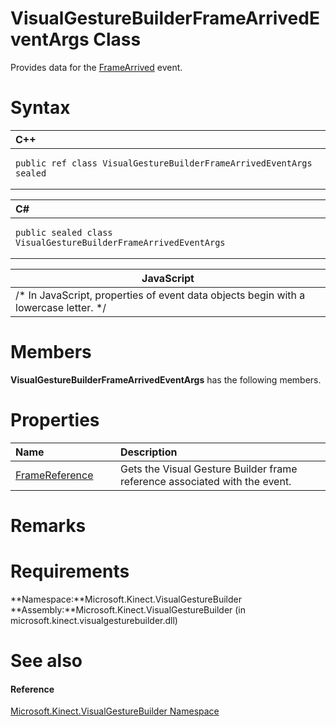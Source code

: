 VisualGestureBuilderFrameArrivedEventArgs Class  
===============================================  

Provides data for the [FrameArrived](VisualGestureBuilderFrameR/Events/FrameArrived_Event.md) event. <span id="syntaxSection"></span>

Syntax  
======  

<table>
<colgroup>
<col width="100%" />
</colgroup>
<thead>
<tr class="header">
<th align="left">C++</th>
</tr>
</thead>
<tbody>
<tr class="odd">
<td align="left"><pre><code>public ref class VisualGestureBuilderFrameArrivedEventArgs sealed</code></pre></td>
</tr>
</tbody>
</table>

<table>
<colgroup>
<col width="100%" />
</colgroup>
<thead>
<tr class="header">
<th align="left">C#</th>
</tr>
</thead>
<tbody>
<tr class="odd">
<td align="left"><pre><code>public sealed class VisualGestureBuilderFrameArrivedEventArgs</code></pre></td>
</tr>
</tbody>
</table>

| JavaScript                                                                             |
|----------------------------------------------------------------------------------------|
| /\* In JavaScript, properties of event data objects begin with a lowercase letter. \*/ |

<span id="classMembersSection"></span>

Members  
=======  

**VisualGestureBuilderFrameArrivedEventArgs** has the following members.  

<span id="publicpropertiesSection"></span>

Properties  
==========  

<table>
<colgroup>
<col width="30%" />
<col width="60%" />
</colgroup>
<thead>
<tr class="header">
<th align="left">Name</th>
<th align="left">Description</th>
</tr>
</thead>
<tbody>
<tr class="odd">
<td align="left"><a href="VisualGestureBuilderFrameA/Properties/FrameReference_Property.md">FrameReference</a></td>
<td align="left">Gets the Visual Gesture Builder frame reference associated with the event.</td>
</tr>
</tbody>
</table>

<span id="remarks"></span>

Remarks  
=======  

<span id="requirements"></span>

Requirements  
============  

**Namespace:**Microsoft.Kinect.VisualGestureBuilder  
**Assembly:**Microsoft.Kinect.VisualGestureBuilder (in microsoft.kinect.visualgesturebuilder.dll)  

<span id="ID4E5"></span>

See also  
========  

<span id="ID4EAB"></span>
#### Reference  

[Microsoft.Kinect.VisualGestureBuilder Namespace](../Kinect.VisualGestureBuilder.md)  



<!--Please do not edit the data in the comment block below.-->
<!--
TOCTitle : VisualGestureBuilderFrameArrivedEventArgs Class
RLTitle : VisualGestureBuilderFrameArrivedEventArgs Class
KeywordK : VisualGestureBuilderFrameArrivedEventArgs class, about
HelpPriority : 2
TopicType : apiref
KeywordF : Microsoft.Kinect.VisualGestureBuilder.VisualGestureBuilderFrameArrivedEventArgs
KeywordF : VisualGestureBuilderFrameArrivedEventArgs
KeywordF : Microsoft.Kinect.VisualGestureBuilder.VisualGestureBuilderFrameArrivedEventArgs
KeywordA : T:Microsoft.Kinect.VisualGestureBuilder.VisualGestureBuilderFrameArrivedEventArgs
AssetID : T:Microsoft.Kinect.VisualGestureBuilder.VisualGestureBuilderFrameArrivedEventArgs
Locale : en-us
CommunityContent : 1
APIType : Managed
APILocation : microsoft.kinect.visualgesturebuilder.dll
APIName : Microsoft.Kinect.VisualGestureBuilder.VisualGestureBuilderFrameArrivedEventArgs
TargetOS : Windows
TopicType : kbSyntax
DevLang : VB
DevLang : CSharp
DevLang : JavaScript
DevLang : C++
DocSet : K4Wv2
ProjType : K4Wv2Proj
Technology : Kinect for Windows
Product : Kinect for Windows SDK v2
productversion : 20
-->
